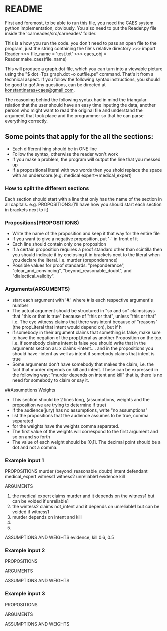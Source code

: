 # README

First and foremost, to be able to run this file, you need the CAES system python implementation, obviously. You also need to put the Reader.py file inside the 'carneades/src/carneades' folder.

This is a how you run the code. you don't need to pass an open file to the program, just the string containing the file's relative directory
    >>> import Reader
    >>> file_name = 'test.txt'
    >>> caes_obj = Reader.make_caes(file_name)

This will produce a graph.dot file, which you can turn into a viewable picture using the "$ dot -Tps graph.dot -o outfile.ps" command.
That's it from a technical aspect. If you follow the following syntax instructions, you should be good to go! Any questions, can be directed at konstantinaras+caes@gmail.com.

The reasoning behind the following syntax had in mind the triangular relation that the user should have an easy time inputing the data, another person who might want to read the original file and
understand the argument that took place and the programmer so that he can parse everything correctly.


## Some points that apply for the all the sections:

 - Each different hing should be in ONE line
 - Follow the syntax, otherwise the reader won't work
 - If you make a problem, the program will output the line that you messed up
 - If a propositional literal with two words then you shold replace the space
    with an underscore.(e.g. medical expert->medical_expert)

### How to split the different sections

Each section should start with a line that only has the name of the section in all capitals.
e.g. PROPOSITIONS.(I'll have how you should start each section in brackets next to it)

### Propositions(PROPOSITIONS)

 - Write the name of the proposition and keep it that way for the entire file
 - If you want to give a negative proposition, put '-' in front of it
 - Each line should contain only one proposition
 - If a certain proposition requires a proof standard other than scintilla then
    you should indicate it by enclosing it in brackets next to the literal when
    you declare the literal. i.e. murder (preponderance)
 - Possible values for proof standards: "preponderance", "clear_and_convincing",
    "beyond_reasonable_doubt", and "dialectical_validity".

### Arguments(ARGUMENTS)

 - start each argument with '#.' where # is each respective argument's number
 - The actual argument should be structured in "so and so" claims/says that
    "this or that is true" because of "this or that", unless "this or that"
 i.e. The eye witness claims that there was intent because of "reasons" (the propLiteral that intent would depend on), but if h
 - if somebody in their argument claims that something is false, make sure to have
    the negation of the propLiteral as another Proposition on the top.
    i.e. if somebody claims intent is false you should write that in the arguments
    section as: x claims -intent....
    and in the propositions you should have -intent as well as intent if somebody claims
    that intent is true
 - Some arguments don't have somebody that makes the claim, i.e. the fact that murder
    depends on kill and intent. These can be expressed in the following way: "murder depends on intent and kill"
    that is, there is no need for somebody to claim or say it.

##Assumptions Weights
- This section should be 2 lines long, (assumptions, weights and the proposition we are trying to determine if true)
- If the audience(jury) has no assumptions, write "no assumptions"
- list the propositions that the audience assumes to be true, comma separated
- for the weights have the weights comma separated.
- The first value of the weights will correspond to the first argument and so on and so forth
- The value of each weight should be [0,1]. The decimal point should be a dot and not a comma.


### Example input 1

PROPOSITIONS
murder (beyond_reasonable_doubt)
intent
defendant
medical_expert
witness1
witness2
unreliable1
evidence
kill

ARGUMENTS
1. the medical expert claims murder and it depends on the witness1 but can be voided if unreliable1
2. the wintess2 claims not_intent and it depends on unreliable1 but can be voided if witness1
3. murder depends on intent and kill
4.
5.

ASSUMPTIONS AND WEIGHTS
evidence, kill
0.6, 0.5

### Example input 2
PROPOSITIONS

ARGUMENTS

ASSUMPTIONS AND WEIGHTS

### Example input 3
PROPOSITIONS

ARGUMENTS

ASSUMPTIONS AND WEIGHTS
